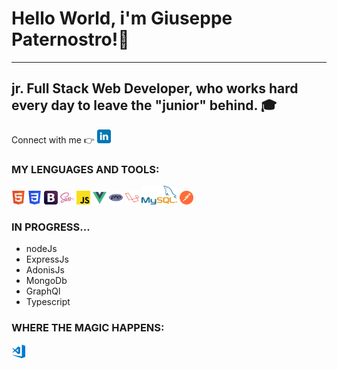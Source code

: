    <h1>
        Hello World, i'm <strong>Giuseppe Paternostro</strong>!👋
    </h1>
    <hr>
    <h2>
        jr. Full Stack Web Developer, who works hard every day to leave the "junior" behind. 🎓
    </h2>
    <div>
        <span>Connect with me 👉</span>
        <a href="https://www.linkedin.com/in/giuseppe-paternostro/"><img src="./realimg/linkedin-tile.svg" width="22px" alt=""></a>
    </div>
    <div>
        <h3>
            MY LENGUAGES AND TOOLS:
        </h3>
        <p>
            <img src="./realimg/w3_html5-icon.svg" width="22px" alt="">
            <img src="./realimg/w3_css-icon.svg" width="22px" alt="">
            <img src="./realimg/getbootstrap-icon.svg" width="22px" alt="">
            <img src="./realimg/sass-lang-icon.svg" width="22px" alt="">
            <img src="./realimg/2048px-Unofficial_JavaScript_logo_2.svg.png" width="22px" alt="">
            <img src="./realimg/vuejs-icon.svg" width="22px" alt="">
            <img src="./realimg/php-icon.svg" width="22px" alt="">
            <img src="./realimg/laravel-icon.svg" width="22px" alt="">
            <img src="./realimg/mysql-official.svg" height="30px" alt="">
            <img src="./realimg/getpostman-icon (1).svg" width="22px" alt="">
        </p>
    </div>
    <div>
      <h3>
         IN PROGRESS...
      </h3>
      <ul>
         <li>nodeJs</li>
         <li>ExpressJs</li>
         <li>AdonisJs</li>
         <li>MongoDb</li>
         <li>GraphQl</li>
         <li>Typescript</li>
      </ul>
    </div>
    <div>
        <h3>
            WHERE THE MAGIC HAPPENS:
        </h3>
        <p>
            <img src="./realimg/visualstudio_code-icon.svg" width="22px" alt="">
        </p>
    </div>

